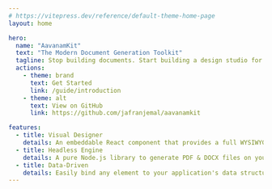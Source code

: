 ```yaml
---
# https://vitepress.dev/reference/default-theme-home-page
layout: home

hero:
  name: "AavanamKit"
  text: "The Modern Document Generation Toolkit"
  tagline: Stop building documents. Start building a design studio for your users.
  actions:
    - theme: brand
      text: Get Started
      link: /guide/introduction
    - theme: alt
      text: View on GitHub
      link: https://github.com/jafranjemal/aavanamkit

features:
  - title: Visual Designer
    details: An embeddable React component that provides a full WYSIWYG canvas for your users to create their own templates.
  - title: Headless Engine
    details: A pure Node.js library to generate PDF & DOCX files on your server from the templates your users create.
  - title: Data-Driven
    details: Easily bind any element to your application's data structure for dynamic, personalized documents.
---
```


